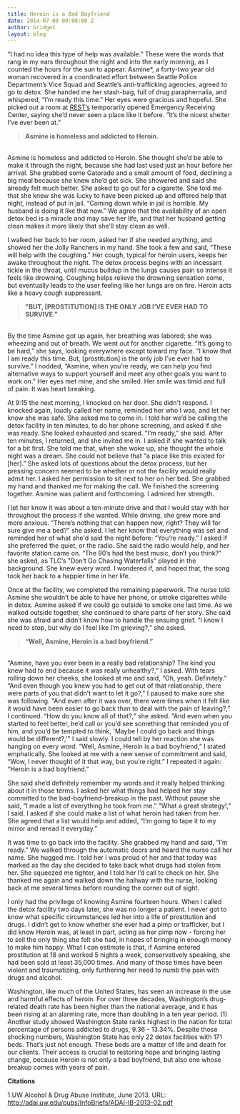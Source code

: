 ```yaml
---
title: Heroin is a Bad Boyfriend
date: 2014-07-08 00:00:00 Z
author: bridget
layout: blog
---
```


“I had no idea this type of help was available.” These were the words that rang in my ears throughout the night and into the early morning, as I counted the hours for the sun to appear. Asmine*, a forty-two year old woman recovered in a coordinated effort between Seattle Police Department’s Vice Squad and Seattle’s anti-trafficking agencies, agreed to go to detox. She handed me her stash-bag, full of drug paraphernalia, and whispered, “I’m ready this time.” Her eyes were gracious and hopeful. She picked out a room at [REST’s](http://www.iwantrest.com/about/) temporarily opened Emergency Receiving Center, saying she’d never seen a place like it before. “It’s the nicest shelter I’ve ever been at.”

><b>Asmine is homeless and addicted to Heroin.</b>

<br>
Asmine is homeless and addicted to Heroin. She thought she’d be able to make it through the night, because she had last used just an hour before her arrival. She grabbed some Gatorade and a small amount of food, declining a big meal because she knew she’d get sick. She showered and said she already felt much better. She asked to go out for a cigarette. She told me that she knew she was lucky to have been picked up and offered help that night, instead of put in jail. “Coming down while in jail is horrible. My husband is doing it like that now.” We agree that the availability of an open detox bed is a miracle and may save her life, and that her husband getting clean makes it more likely that she'll stay clean as well.

I walked her back to her room, asked her if she needed anything, and showed her the Jolly Ranchers in my hand. She took a few and said, “These will help with the coughing.” Her cough, typical for heroin users, keeps her awake throughout the night. The detox process begins with an incessant tickle in the throat, until mucus buildup in the lungs causes pain so intense it feels like drowning. Coughing helps relieve the drowning sensation some, but eventually leads to the user feeling like her lungs are on fire. Heroin acts like a heavy cough suppressant.

><b>"BUT, [PROSTITUTION] IS THE ONLY JOB I’VE EVER HAD TO SURVIVE.”</b>

<br>
By the time Asmine got up again, her breathing was labored; she was wheezing and out of breath. We went out for another cigarette. “It’s going to be hard,” she says, looking everywhere except toward my face. “I know that I am ready this time. But, [prostitution] is the only job I’ve ever had to survive.” I nodded, “Asmine, when you’re ready, we can help you find alternative ways to support yourself and meet any other goals you want to work on.” Her eyes met mine, and she smiled. Her smile was timid and full of pain. It was heart breaking.

At 9:15 the next morning, I knocked on her door. She didn't respond. I knocked again, loudly called her name, reminded her who I was, and let her know she was safe. She asked me to come in. I told her we’d be calling the detox facility in ten minutes, to do her phone screening, and asked if she was ready. She looked exhausted and scared. “I’m ready,” she said. After ten minutes, I returned, and she invited me in. I asked if she wanted to talk for a bit first. She told me that, when she woke up, she thought the whole night was a dream. She could not believe that “a place like this existed for [her].” She asked lots of questions about the detox process, but her pressing concern seemed to be whether or not the facility would really admit her. I asked her permission to sit next to her on her bed. She grabbed my hand and thanked me for making the call. We finished the screening together. Asmine was patient and forthcoming. I admired her strength.

I let her know it was about a ten-minute drive and that I would stay with her throughout the process if she wanted. While driving, she grew more and more anxious. “There’s nothing that can happen now, right? They will for sure give me a bed?” she asked. I let her know that everything was set and reminded her of what she'd said the night before: “You’re ready.” I asked if she preferred the quiet, or the radio. She said the radio would help, and her favorite station came on. “The 90’s had the best music, don’t you think?” she asked, as TLC’s "Don’t Go Chasing Waterfalls" played in the background. She knew every word. I wondered if, and hoped that, the song took her back to a happier time in her life.

Once at the facility, we completed the remaining paperwork. The nurse told Asmine she wouldn’t be able to have her phone, or smoke cigarettes while in detox. Asmine asked if we could go outside to smoke one last time. As we walked outside together, she continued to share parts of her story. She said she was afraid and didn’t know how to handle the ensuing grief. “I know I need to stop, but why do I feel like I’m grieving?,” she asked.

><b>“Well, Asmine, Heroin is a bad boyfriend.”</b>

<br>
“Asmine, have you ever been in a really bad relationship? The kind you knew had to end because it was really unhealthy?,” I asked. With tears rolling down her cheeks, she looked at me and said, “Oh, yeah. Definitely.” “And even though you knew you had to get out of that relationship, there were parts of you that didn’t want to let it go?," I paused to make sure she was following. "And even after it was over, there were times when it felt like it would have been easier to go back than to deal with the pain of leaving?,” I continued. “How do you know all of that?,” she asked. “And even when you started to feel better, he’d call or you’d see something that reminded you of him, and you’d be tempted to think, 'Maybe I could go back and things would be different?,'" I said slowly. I could tell by her reaction she was hanging on every word. “Well, Asmine, Heroin is a bad boyfriend,” I stated emphatically. She looked at me with a new sense of commitment and said, “Wow, I never thought of it that way, but you’re right.” I repeated it again: “Heroin is a bad boyfriend.”

She said she’d definitely remember my words and it really helped thinking about it in those terms. I asked her what things had helped her stay committed to the bad-boyfriend-breakup in the past. Without pause she said, “I made a list of everything he took from me.” "What a great strategy!," I said. I asked if she could make a list of what heroin had taken from her. She agreed that a list would help and added, “I’m going to tape it to my mirror and reread it everyday.”

It was time to go back into the facility. She grabbed my hand and said, “I’m ready.” We walked through the automatic doors and heard the nurse call her name. She hugged me. I told her I was proud of her and that today was marked as the day she decided to take back what drugs had stolen from her. She squeezed me tighter, and I told her I’d call to check on her. She thanked me again and walked down the hallway with the nurse, looking back at me several times before rounding the corner out of sight.

I only had the privilege of knowing Asmine fourteen hours. When I called the detox facility two days later, she was no longer a patient. I never got to know what specific circumstances led her into a life of prostitution and drugs. I didn’t get to know whether she ever had a pimp or trafficker, but I did know Heroin was, at least in part, acting as her pimp now - forcing her to sell the only thing she felt she had, in hopes of bringing in enough money to make him happy. What I can estimate is that, if Asmine entered prostitution at 18 and worked 5 nights a week, conservatively speaking, she had been sold at least 35,000 times. And many of those times have been violent and traumatizing, only furthering her need to numb the pain with drugs and alcohol.

Washington, like much of the United States, has seen an increase in the use and harmful effects of heroin. For over three decades, Washington’s drug-related death rate has been higher than the national average, and it has been rising at an alarming rate, more than doubling in a ten year period. (1) Another study showed Washington State ranks highest in the nation for total percentage of persons addicted to drugs, 9.36 - 13.34%. Despite those shocking numbers, Washington State has only 22 detox facilities with 171 beds. That’s just not enough. These beds are a matter of life and death for our clients. Their access is crucial to restoring hope and bringing lasting change, because Heroin is not only a bad boyfriend, but also one whose breakup comes with years of pain.



<b>Citations</b>

1.UW Alcohol & Drug Abuse Institute, June 2013. URL: http://adai.uw.edu/pubs/InfoBriefs/ADAI-IB-2013-02.pdf
